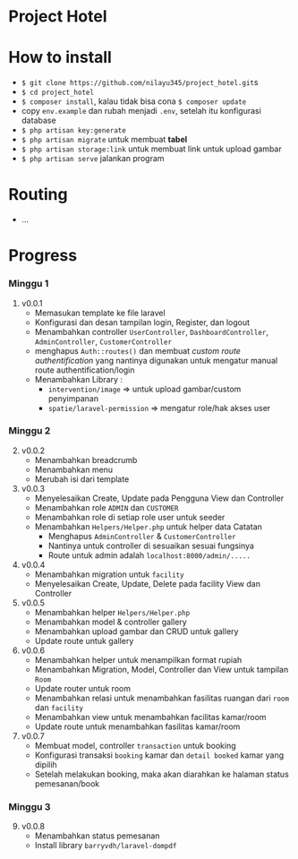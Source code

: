 # Project Hotel

# How to install
   * `$ git clone https://github.com/nilayu345/project_hotel.git`s
   * `$ cd project_hotel` 
   * `$ composer install`, kalau tidak bisa cona `$ composer update`
   * copy `env.example` dan rubah menjadi `.env`, setelah itu konfigurasi database
   * `$ php artisan key:generate`
   * `$ php artisan migrate` untuk membuat **tabel**
   * `$ php artisan storage:link` untuk membuat link untuk upload gambar
   * `$ php artisan serve` jalankan program

# Routing
- ...
# Progress
   ### Minggu 1
   
   1. v0.0.1
      - Memasukan template ke file laravel
      - Konfigurasi dan desan tampilan login, Register, dan logout
      - Menambahkan controller `UserController`, `DashboardController`, `AdminController`, `CustomerController`
      - menghapus `Auth::routes()` dan membuat *custom route authentification* yang nantinya digunakan untuk mengatur manual route authentification/login
      - Menambahkan Library : 
        - `intervention/image` => untuk upload gambar/custom penyimpanan
        - `spatie/laravel-permission` => mengatur role/hak akses user
   
   ### Minggu 2
   2. v0.0.2
      - Menambahkan breadcrumb
      - Menambahkan menu <active>
      - Merubah isi dari template
   3. v0.0.3
      - Menyelesaikan Create, Update pada Pengguna View dan Controller
      - Menambahkan role `ADMIN` dan `CUSTOMER`
      - Menambahkan role di setiap role user untuk seeder
      - Menambahkan `Helpers/Helper.php` untuk helper data
         Catatan
        - Menghapus `AdminController` & `CustomerController`
        - Nantinya untuk controller di sesuaikan sesuai fungsinya
        - Route untuk admin adalah `localhost:8000/admin/.....`
   4. v0.0.4
      - Menambahkan migration untuk `facility` 
      -  Menyelesaikan Create, Update, Delete pada facility View dan Controller
   6. v0.0.5
      - Menambahkan helper `Helpers/Helper.php`
      - Menambahkan model & controller gallery
      - Menambahkan upload gambar dan CRUD untuk gallery
      - Update route untuk gallery
   7. v0.0.6
      - Menambahkan helper untuk menampilkan format rupiah
      - Menambahkan Migration, Model, Controller dan View untuk tampilan `Room`
      - Update router untuk room
      - Menambahkan relasi untuk menambahkan fasilitas ruangan dari `room` dan `facility`
      - Menambahkan view untuk menambahkan facilitas kamar/room
      - Update route untuk menambahkan fasilitas kamar/room
   8. v0.0.7
      - Membuat model, controller `transaction` untuk booking
      - Konfigurasi transaksi `booking` kamar dan `detail booked` kamar yang dipilih
      - Setelah melakukan booking, maka akan diarahkan ke halaman status pemesanan/book
   
   ### Minggu 3
   9. v0.0.8
      - Menambahkan status pemesanan
      - Install library `barryvdh/laravel-dompdf`
